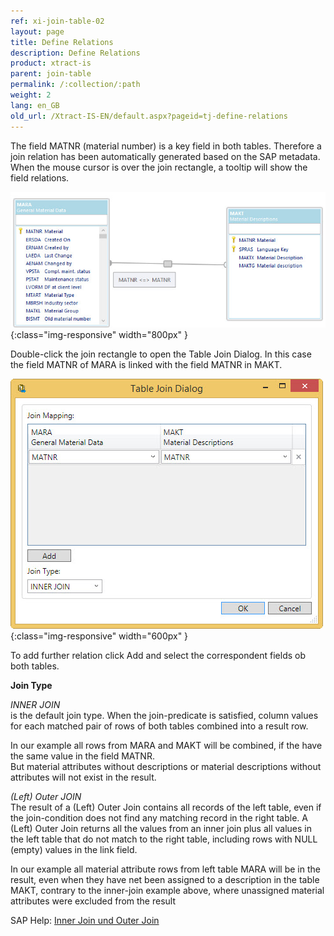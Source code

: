 ```yaml
---
ref: xi-join-table-02
layout: page
title: Define Relations
description: Define Relations
product: xtract-is
parent: join-table
permalink: /:collection/:path
weight: 2
lang: en_GB
old_url: /Xtract-IS-EN/default.aspx?pageid=tj-define-relations
---
```



The field MATNR (material number) is a key field in both tables. Therefore a join relation has been automatically generated based on the SAP metadata.
When the mouse cursor is over the join rectangle, a tooltip will show the field relations.

![tj-2-tables-where](/img/content/tj-2-tables-where.jpg){:class="img-responsive" width="800px" }

Double-click the join rectangle to open the Table Join Dialog. 
In this case the field MATNR of MARA is linked with the field MATNR in MAKT.


![tj-relation](/img/content/tj-relation.jpg){:class="img-responsive" width="600px" }

To add further relation click Add and select the correspondent fields ob both tables. 

**Join Type**

*INNER JOIN*<br>
is the default join type.
When the join-predicate is satisfied, column values for each matched pair of rows of both tables combined into a result row.

In our example all rows from MARA and MAKT will be combined, if the have the same value in the field MATNR.  
But material attributes without descriptions or material descriptions without attributes will not exist in the result. 

*(Left) Outer JOIN*<br>
The result of a (Left) Outer Join contains all records of the left table, even if the join-condition does not find any matching record in the right table.
A (Left) Outer Join returns all the values from an inner join plus all values in the left table that do not match to the right table, including rows with NULL (empty) values in the link field.

In our example all material attribute rows from left table MARA will be in the result, even when they have net been assigned to a description in the table MAKT,
contrary to the inner-join example above, where unassigned material attributes were excluded from the result
 

SAP Help: [Inner Join und Outer Join](https://help.sap.com/viewer/0ecf5244825c4742a7b062a89d11c2ac/7.5.11/en-US/5e13a3d8fd42487ea5adee7d9379c34f.html)